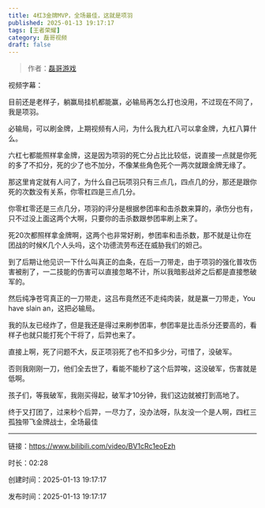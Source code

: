 ```yaml
---
title: 4杠3金牌MVP，全场最佳，这就是项羽
published: 2025-01-13 19:17:17
tags: [王者荣耀]
category: 磊哥视频
draft: false
---
```



> 作者：[磊哥游戏](https://space.bilibili.com/268941858?spm_id_from=333.788.upinfo.head.click)

视频字幕：

目前还是老样子，躺赢局挂机都能赢，必输局再怎么打也没用，不过现在不同了，我是项羽。

必输局，可以刷金牌，上期视频有人问，为什么我九杠八可以拿金牌，九杠八算什么。

六杠七都能照样拿金牌，这是因为项羽的死亡分占比比较低，说直接一点就是你死的多了不扣分，死的少了也不加分，不像某些角色死个一两次就跟金牌无缘了。

那这里肯定就有人问了，为什么自己玩项羽只有三点几，四点几的分，那还是跟你死的次数没有关系，你零杠四是三点几分。

你零杠零还是三点几分，项羽的评分是根据参团率和击杀数来算的，承伤分也有，只不过没上面这两个大啊，只要你的击杀数跟参团率刷上来了。

死20次都照样拿金牌啊，这两个也非常好刷，参团率和击杀数，那不就是让你在团战的时候K几个人头吗，这个功德流劳布还在威胁我们的妲己。

到了后期让他见识一下什么叫真正的血条，在后一刀带走，由于项羽的强化普攻伤害被削了，一二技能的伤害可以直接忽略不计，所以我暗影战斧之后都是直接憋破军的。

然后纯净苍穹真正的一刀带走，这吕布竟然还不走纯肉装，就是赢一刀带走，You have slain an，这把必输局。

我的队友已经炸了，但是我还是得过来刷参团率，参团率是比击杀分还要高的，看样子也就只能打死个干将了，后羿也来了。

直接上啊，死了问题不大，反正项羽死了也不扣多少分，可惜了，没破军。

否则我刚刚一刀，他们全去世了，看能不能秒了这个后羿唉，这没破军，伤害就是低啊。

孩子们，等我破军，我刚买得起，破军才10分钟，我们这边就被打到高地了。

终于又打团了，过来秒个后羿，一尽力了，没办法呀，队友没一个是人啊，四杠三孤独带飞金牌战士，全场最佳

---


链接：https://www.bilibili.com/video/BV1cRc1eoEzh



时长：02:28

创建时间：2025-01-13 19:17:17

发布时间：2025-01-13 19:17:17
